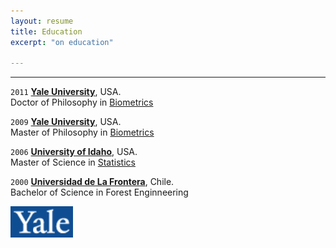 ```yaml
---
layout: resume
title: Education
excerpt: "on education"

---
```


<style>H1{color:DarkRed;}</style>
<style>H2{color:Red;}</style>

--------




`2011`
__[Yale University](https://www.yale.edu/)__, USA.  
Doctor of Philosophy in [Biometrics](https://environment.yale.edu/)

`2009`
__[Yale University](https://www.yale.edu/)__, USA.  
Master of Philosophy in [Biometrics](https://environment.yale.edu/)

`2006`
__[University of Idaho](https://www.uidaho.edu)__, USA.  
Master of Science in [Statistics](https://www.uidaho.edu/sci/stat)

`2000`
__[Universidad de La Frontera](https://www.ufro.cl)__, Chile.  
Bachelor of Science in Forest Enginneering


<img src='images/logoyale.gif' width='100'>  


<!-- ### Footer


<img src='images/logoufro.jpg' width='25'>

<img src='images/yalefes.png' width='25'>   
<img src='images/uiStat.png' width='25'>
<img src='images/yaleSimbolo.jpg' width='25'>

![](images/logoyale.gif)  ![](images/logouidaho.jpg) 
![](images/logoufro.jpg)
![](images/yalelogo.gif)
![](yalelogo.gif){:height="36px" width="36px"}
Last updated: August 2020 -->


